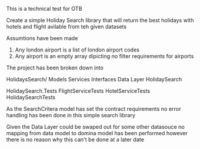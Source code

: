 This is a technical test for OTB

Create a simple Holiday Search library that will return the best holidays with hotels and flight avilable from teh given datasets

Assumtions have been made

1) Any london airport is a list of london airport codes
2) Any airport is an empty array dipicting no filter requirements for airports

The project has been broken down into 

HolidaysSearch/
  Models
  Services
  Interfaces
  Data Layer
  HolidaySearch

HolidaySearch.Tests
  FlightServiceTests
  HotelServiceTests
  HolidaySearchTests

As the SearchCritera model has set the contract requirements no error handling has been done in this simple search library

Given the Data Layer could be swaped out for some other datasouce no mapping from data model to domina model has been performed however there is no reason why this can't be done at a later date
